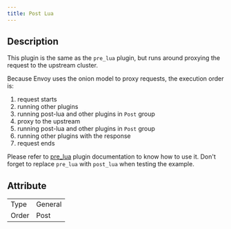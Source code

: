```yaml
---
title: Post Lua
---
```


## Description

This plugin is the same as the `pre_lua` plugin, but runs around proxying the request to the upstream cluster.

Because Envoy uses the onion model to proxy requests, the execution order is:

1. request starts
2. running other plugins
3. running post-lua and other plugins in `Post` group
4. proxy to the upstream
5. running post-lua and other plugins in `Post` group
6. running other plugins with the response
7. request ends

Please refer to [pre_lua](./pre_lua) plugin documentation to know how to use it. Don't forget to replace `pre_lua` with `post_lua` when testing the example.

## Attribute

|       |         |
|-------|---------|
| Type  | General |
| Order | Post    |